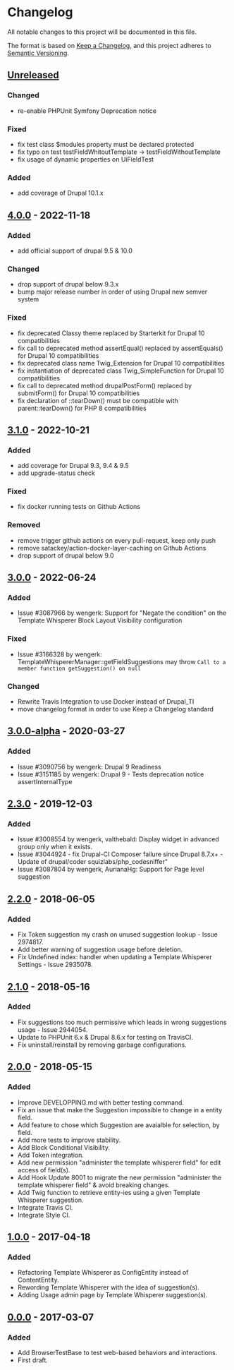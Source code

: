 # Changelog
All notable changes to this project will be documented in this file.

The format is based on [Keep a Changelog](https://keepachangelog.com/en/1.0.0/),
and this project adheres to [Semantic Versioning](https://semver.org/spec/v2.0.0.html).

## [Unreleased]
### Changed
- re-enable PHPUnit Symfony Deprecation notice

### Fixed
- fix test class $modules property must be declared protected
- fix typo on test testFieldWhitoutTemplate -> testFieldWithoutTemplate
- fix usage of dynamic properties on UiFieldTest

### Added
- add coverage of Drupal 10.1.x

## [4.0.0] - 2022-11-18
### Added
- add official support of drupal 9.5 & 10.0

### Changed
- drop support of drupal below 9.3.x
- bump major release number in order of using Drupal new semver system

### Fixed
- fix deprecated Classy theme replaced by Starterkit for Drupal 10 compatibilities
- fix call to deprecated method assertEqual() replaced by assertEquals() for Drupal 10 compatibilities
- fix deprecated class name Twig_Extension for Drupal 10 compatibilities
- fix instantiation of deprecated class Twig_SimpleFunction for Drupal 10 compatibilities
- fix call to deprecated method drupalPostForm() replaced by submitForm() for Drupal 10 compatibilities
- fix declaration of ::tearDown() must be compatible with parent::tearDown() for PHP 8 compatibilities

## [3.1.0] - 2022-10-21
### Added
- add coverage for Drupal 9.3, 9.4 & 9.5
- add upgrade-status check

### Fixed
- fix docker running tests on Github Actions

### Removed
- remove trigger github actions on every pull-request, keep only push
- remove satackey/action-docker-layer-caching on Github Actions
- drop support of drupal below 9.0

## [3.0.0] - 2022-06-24
### Added
- Issue #3087966 by wengerk: Support for "Negate the condition" on the Template Whisperer Block Layout Visibility configuration

### Fixed
- Issue #3166328 by wengerk: TemplateWhispererManager::getFieldSuggestions may throw `Call to a member function getSuggestion() on null`

### Changed
- Rewrite Travis Integration to use Docker instead of Drupal_TI
- move changelog format in order to use Keep a Changelog standard

## [3.0.0-alpha] - 2020-03-27
### Added
- Issue #3090756 by wengerk: Drupal 9 Readiness
- Issue #3151185 by wengerk: Drupal 9 - Tests deprecation notice assertInternalType

## [2.3.0] - 2019-12-03
### Added
- Issue #3008554 by wengerk, valthebald: Display widget in advanced group only when it exists.
- Issue #3044924 - fix Drupal-CI Composer failure since Drupal 8.7.x+ - Update of drupal/coder squizlabs/php_codesniffer"
- Issue #3087804 by wengerk, AurianaHg: Support for Page level suggestion

## [2.2.0] - 2018-06-05
### Added
- Fix Token suggestion my crash on unused suggestion lookup - Issue 2974817.
- Add better warning of suggestion usage before deletion.
- Fix Undefined index: handler when updating a Template Whisperer Settings - Issue 2935078.

## [2.1.0] - 2018-05-16
### Added
- Fix suggestions too much permissive which leads in wrong suggestions usage - Issue 2944054.
- Update to PHPUnit 6.x & Drupal 8.6.x for testing on TravisCI.
- Fix uninstall/reinstall by removing garbage configurations.

## [2.0.0] - 2018-05-15
### Added
- Improve DEVELOPPING.md with better testing command.
- Fix an issue that make the Suggestion impossible to change in a entity field.
- Add feature to chose which Suggestion are avaialble for selection, by field.
- Add more tests to improve stability.
- Add Block Conditional Visibility.
- Add Token integration.
- Add new permission "administer the template whisperer field" for edit access of field(s).
- Add Hook Update 8001 to migrate the new permission "administer the template whisperer field" & avoid breaking changes.
- Add Twig function to retrieve entity-ies using a given Template Whisperer suggestion.
- Integrate Travis CI.
- Integrate Style CI.

## [1.0.0] - 2017-04-18
### Added
- Refactoring Template Whisperer as ConfigEntity instead of ContentEntity.
- Rewording Template Whisperer with the idea of suggestion(s).
- Adding Usage admin page by Template Whisperer suggestion(s).

## [0.0.0] - 2017-03-07
### Added
- Add BrowserTestBase to test web-based behaviors and interactions.
- First draft.

[Unreleased]: https://github.com/antistatique/drupal-template-whisperer/compare/4.0.0...HEAD
[4.0.0]: https://github.com/antistatique/drupal-template-whisperer/compare/8.x-3.1...4.0.0
[3.1.0]: https://github.com/antistatique/drupal-template-whisperer/compare/8.x-3.0...8.x-3.1
[3.0.0]: https://github.com/antistatique/drupal-template-whisperer/compare/8.x-3.0-alpha...8.x-3.0
[3.0.0-alpha]: https://github.com/antistatique/drupal-template-whisperer/compare/8.x-2.3...8.x-3.0-alpha
[2.3.0]: https://github.com/antistatique/drupal-template-whisperer/compare/8.x-2.2...8.x-2.3
[2.2.0]: https://github.com/antistatique/drupal-template-whisperer/compare/8.x-2.1...8.x-2.2
[2.1.0]: https://github.com/antistatique/drupal-template-whisperer/compare/8.x-2.0...8.x-2.1
[2.0.0]: https://github.com/antistatique/drupal-template-whisperer/compare/8.x-1.0...8.x-2.0
[1.0.0]: https://github.com/antistatique/drupal-template-whisperer/compare/8.x-0.0...8.x-1.0
[0.0.0]: https://github.com/antistatique/drupal-template-whisperer/releases/tags/8.x-0.0
